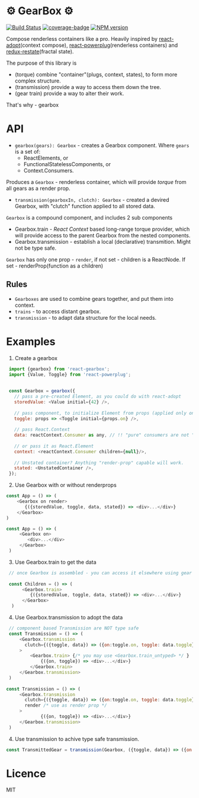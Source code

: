 ⚙️ GearBox ⚙️
=======
[![Build Status](https://travis-ci.org/thekashey/react-gearbox.svg?branch=master)](https://travis-ci.org/thekashey/react-gearbox)
[![coverage-badge](https://img.shields.io/codecov/c/github/thekashey/react-gearbox.svg?style=flat-square)](https://codecov.io/github/thekashey/react-gearbox)
[![NPM version](https://img.shields.io/npm/v/react-gearbox.svg)](https://www.npmjs.com/package/react-gearbox)


Compose renderless containers like a pro. 
Heavily inspired by [react-adopt](https://github.com/pedronauck/react-adopt)(context compose),
 [react-powerplug](https://github.com/renatorib/react-powerplug)(renderless containers)
 and [redux-restate](https://github.com/theKashey/restate)(fractal state).

The purpose of this library is
 - (torque) combine "container"(plugs, context, states), to form more complex structure.
 - (transmission) provide a way to access them down the tree.
 - (gear train) provide a way to alter their work.

That's why - gearbox

# API

* `gearbox(gears): Gearbox` - creates a Gearbox component. Where `gears` is a set of:
  - ReactElements, or 
  - FunctionalStatelessComponents, or 
  - Context.Consumers.

Produces a `Gearbox` - renderless container, which will provide _torque_ from all gears as a render prop.

* `transmission(gearboxIn, clutch): Gearbox` - created a devired Gearbox, with "clutch" function applied to all stored data. 

`Gearbox` is a compound component, and includes 2 sub components
* Gearbox.train - _React Context_ based long-range torque provider, which will provide access to the parent Gearbox from the nested components.
* Gearbox.transmission - establish a local (declarative) transmition. Might not be type safe.

`Gearbox` has only one prop - `render`, if not set - children is a ReactNode. If set - renderProp(function as a children)
 
## Rules
 - `Gearboxes` are used to combine gears together, and put them into context.
 - `trains` - to access distant gearbox.
 - `transmission` - to adapt data structure for the local needs.
 
# Examples

1. Create a gearbox  
```js
 import {gearbox} from 'react-gearbox';
 import {Value, Toggle} from 'react-powerplug';
 
 
 const Gearbox = gearbox({
   // pass a pre-created Element, as you could do with react-adopt
   storedValue: <Value initial={42} />,
   
   // pass component, to initialize Element from props (applied only on mount)
   toggle: props => <Toggle initial={props.on} />,
   
   // pass React.Context
   data: reactContext.Consumer as any, // !! "pure" consumers are not "type safe"
   
   // or pass it as React.Element
   context: <reactContext.Consumer children={null}/>,
   
   // Unstated container? Anything "render-prop" capable will work.
   stated: <UnstatedContainer />,
 }); 
```

2. Use Gearbox with or without renderprops 
 ```js
 const App = () => (
     <Gearbox on render>
        {({storedValue, toggle, data, stated}) => <div>...</div>}
     </Gearbox>
 )
 
 const App = () => (
      <Gearbox on>
         <div>...</div>
      </Gearbox>
  )
 ```
3. Use Gearbox.train to get the data
```js 
 // once Gearbox is assembled - you can access it elsewhere using gear trains
 
 const Children = () => (
      <Gearbox.train>
         {({storedValue, toggle, data, stated}) => <div>...</div>}
      </Gearbox>
  )
```

4. Use Gearbox.transmission to adopt the data   
```js  
 // component based Transmission are NOT type safe
 const Transmission = () => (
     <Gearbox.transmission 
       clutch={({toggle, data}) => ({on:toggle.on, toggle: data.toggle})}
     >
         <Gearbox.train> {/* you may use <Gearbox.train_untyped> */ }
             {({on, toggle}) => <div>...</div>}
         </Gearbox.train>
     </Gearbox.transmission>
 )
 
const Transmission = () => (
     <Gearbox.transmission 
       clutch={({toggle, data}) => ({on:toggle.on, toggle: data.toggle})}
       render /* use as render prop */
     >         
             {({on, toggle}) => <div>...</div>}
     </Gearbox.transmission>
 )
```

4. Use transmission to achive type safe transmission.
```js
const TransmittedGear = transmission(Gearbox, ({toggle, data}) => ({on:toggle.on, toggle: data.toggle}));
```
  
# Licence
 MIT
  
